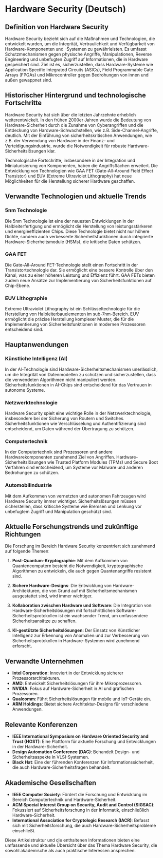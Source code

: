 # Hardware Security (Deutsch)

## Definition von Hardware Security

Hardware Security bezieht sich auf die Maßnahmen und Technologien, die entwickelt wurden, um die Integrität, Vertraulichkeit und Verfügbarkeit von Hardware-Komponenten und -Systemen zu gewährleisten. Es umfasst Schutzmechanismen gegen physische Angriffe, Manipulationen, Reverse Engineering und unbefugten Zugriff auf Informationen, die in Hardware gespeichert sind. Ziel ist es, sicherzustellen, dass Hardware-Systeme wie Application Specific Integrated Circuits (ASICs), Field Programmable Gate Arrays (FPGAs) und Mikrocontroller gegen Bedrohungen von innen und außen gewappnet sind.

## Historischer Hintergrund und technologische Fortschritte

Hardware Security hat sich über die letzten Jahrzehnte erheblich weiterentwickelt. In den frühen 2000er Jahren wurde die Bedeutung von Hardware-Sicherheit durch die Zunahme von Cyberangriffen und die Entdeckung von Hardware-Schwachstellen, wie z.B. Side-Channel-Angriffe, deutlich. Mit der Einführung von sicherheitskritischen Anwendungen, wie z.B. der Verwendung von Hardware in der Finanz- und Verteidigungsindustrie, wurde die Notwendigkeit für robuste Hardware-Sicherheitslösungen klar.

Technologische Fortschritte, insbesondere in der Integration und Miniaturisierung von Komponenten, haben die Angriffsflächen erweitert. Die Entwicklung von Technologien wie GAA FET (Gate-All-Around Field Effect Transistor) und EUV (Extreme Ultraviolet Lithography) hat neue Möglichkeiten für die Herstellung sicherer Hardware geschaffen.

## Verwandte Technologien und aktuelle Trends

### 5nm Technologie

Die 5nm Technologie ist eine der neuesten Entwicklungen in der Halbleiterfertigung und ermöglicht die Herstellung von leistungsstärkeren und energieeffizienten Chips. Diese Technologie bietet nicht nur höhere Dichte, sondern auch verbesserte Sicherheitsfunktionen durch integrierte Hardware-Sicherheitsmodule (HSMs), die kritische Daten schützen.

### GAA FET

Die Gate-All-Around FET-Technologie stellt einen Fortschritt in der Transistortechnologie dar. Sie ermöglicht eine bessere Kontrolle über den Kanal, was zu einer höheren Leistung und Effizienz führt. GAA FETs bieten zudem neue Ansätze zur Implementierung von Sicherheitsfunktionen auf Chip-Ebene.

### EUV Lithographie

Extreme Ultraviolet Lithography ist ein Schlüsseltechnologie für die Herstellung von Halbleiterbauelementen im sub-7nm-Bereich. EUV ermöglicht die präzise Herstellung komplexer Muster, die für die Implementierung von Sicherheitsfunktionen in modernen Prozessoren entscheidend sind.

## Hauptanwendungen

### Künstliche Intelligenz (AI)

In der AI-Technologie sind Hardware-Sicherheitsmechanismen unerlässlich, um die Integrität von Datenmodellen zu schützen und sicherzustellen, dass die verwendeten Algorithmen nicht manipuliert werden. Sicherheitsfunktionen in AI-Chips sind entscheidend für das Vertrauen in autonome Systeme.

### Netzwerktechnologie

Hardware Security spielt eine wichtige Rolle in der Netzwerktechnologie, insbesondere bei der Sicherung von Routern und Switches. Sicherheitsfunktionen wie Verschlüsselung und Authentifizierung sind entscheidend, um Daten während der Übertragung zu schützen.

### Computertechnik

In der Computertechnik sind Prozessoren und andere Hardwarekomponenten zunehmend Ziel von Angriffen. Hardware-Sicherheitslösungen wie Trusted Platform Modules (TPMs) und Secure Boot Verfahren sind entscheidend, um Systeme vor Malware und anderen Bedrohungen zu schützen.

### Automobilindustrie

Mit dem Aufkommen von vernetzten und autonomen Fahrzeugen wird Hardware Security immer wichtiger. Sicherheitslösungen müssen sicherstellen, dass kritische Systeme wie Bremsen und Lenkung vor unbefugtem Zugriff und Manipulation geschützt sind.

## Aktuelle Forschungstrends und zukünftige Richtungen

Die Forschung im Bereich Hardware Security konzentriert sich zunehmend auf folgende Themen:

1. **Post-Quantum-Kryptographie**: Mit dem Aufkommen von Quantencomputern besteht die Notwendigkeit, kryptographische Algorithmen zu entwickeln, die auch gegen Quantenangriffe resistent sind.
   
2. **Sichere Hardware-Designs**: Die Entwicklung von Hardware-Architekturen, die von Grund auf mit Sicherheitsmechanismen ausgestattet sind, wird immer wichtiger.

3. **Kollaboration zwischen Hardware und Software**: Die Integration von Hardware-Sicherheitslösungen mit fortschrittlichen Software-Sicherheitsprotokollen ist ein wachsender Trend, um umfassendere Sicherheitsansätze zu schaffen.

4. **KI-gestützte Sicherheitslösungen**: Der Einsatz von Künstlicher Intelligenz zur Erkennung von Anomalien und zur Verbesserung von Sicherheitsprotokollen in Hardware-Systemen wird zunehmend erforscht.

## Verwandte Unternehmen

- **Intel Corporation**: Innoviert in der Entwicklung sicherer Prozessorarchitekturen.
- **AMD**: Entwickelt Sicherheitslösungen für ihre Mikroprozessoren.
- **NVIDIA**: Fokus auf Hardware-Sicherheit in AI und grafischen Prozessoren.
- **Qualcomm**: Führt Sicherheitslösungen für mobile und IoT-Geräte ein.
- **ARM Holdings**: Bietet sichere Architektur-Designs für verschiedene Anwendungen.

## Relevante Konferenzen

- **IEEE International Symposium on Hardware Oriented Security and Trust (HOST)**: Eine Plattform für aktuelle Forschung und Entwicklungen in der Hardware-Sicherheit.
- **Design Automation Conference (DAC)**: Behandelt Design- und Sicherheitsaspekte in VLSI-Systemen.
- **Black Hat**: Eine der führenden Konferenzen für Informationssicherheit, die auch Hardware-Sicherheitsfragen behandelt.

## Akademische Gesellschaften

- **IEEE Computer Society**: Fördert die Forschung und Entwicklung im Bereich Computertechnik und Hardware-Sicherheit.
- **ACM Special Interest Group on Security, Audit and Control (SIGSAC)**: Fokussiert auf Sicherheitsforschung in der Informatik, einschließlich Hardware-Sicherheit.
- **International Association for Cryptologic Research (IACR)**: Befasst sich mit Sicherheitsforschung, die auch Hardware-Sicherheitsprobleme einschließt. 

Diese Artikelstruktur und die enthaltenen Informationen bieten eine umfassende und aktuelle Übersicht über das Thema Hardware Security, die sowohl akademische als auch praktische Interessen ansprechen.